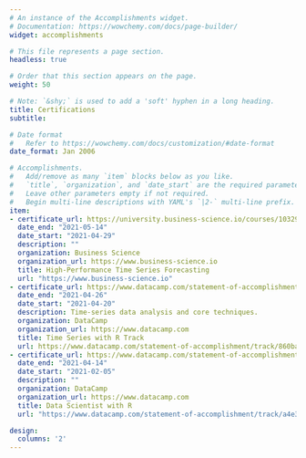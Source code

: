 ```yaml
---
# An instance of the Accomplishments widget.
# Documentation: https://wowchemy.com/docs/page-builder/
widget: accomplishments

# This file represents a page section.
headless: true

# Order that this section appears on the page.
weight: 50

# Note: `&shy;` is used to add a 'soft' hyphen in a long heading.
title: Certifications
subtitle:

# Date format
#   Refer to https://wowchemy.com/docs/customization/#date-format
date_format: Jan 2006

# Accomplishments.
#   Add/remove as many `item` blocks below as you like.
#   `title`, `organization`, and `date_start` are the required parameters.
#   Leave other parameters empty if not required.
#   Begin multi-line descriptions with YAML's `|2-` multi-line prefix.
item:
- certificate_url: https://university.business-science.io/courses/1032915/certificate
  date_end: "2021-05-14"
  date_start: "2021-04-29"
  description: ""
  organization: Business Science
  organization_url: https://www.business-science.io
  title: High-Performance Time Series Forecasting
  url: "https://www.business-science.io"
- certificate_url: https://www.datacamp.com/statement-of-accomplishment/track/860bad10ef4134145a0fc8d8317d8b405c0db9f4?raw=1
  date_end: "2021-04-26"
  date_start: "2021-04-20"
  description: Time-series data analysis and core techniques.
  organization: DataCamp
  organization_url: https://www.datacamp.com
  title: Time Series with R Track
  url: https://www.datacamp.com/statement-of-accomplishment/track/860bad10ef4134145a0fc8d8317d8b405c0db9f4?raw=1
- certificate_url: https://www.datacamp.com/statement-of-accomplishment/track/a4e3d1c7ed1ed72a37f58b488e79e24010245b4e
  date_end: "2021-04-14"
  date_start: "2021-02-05"
  description: ""
  organization: DataCamp
  organization_url: https://www.datacamp.com
  title: Data Scientist with R
  url: "https://www.datacamp.com/statement-of-accomplishment/track/a4e3d1c7ed1ed72a37f58b488e79e24010245b4e"

design:
  columns: '2'
---
```

